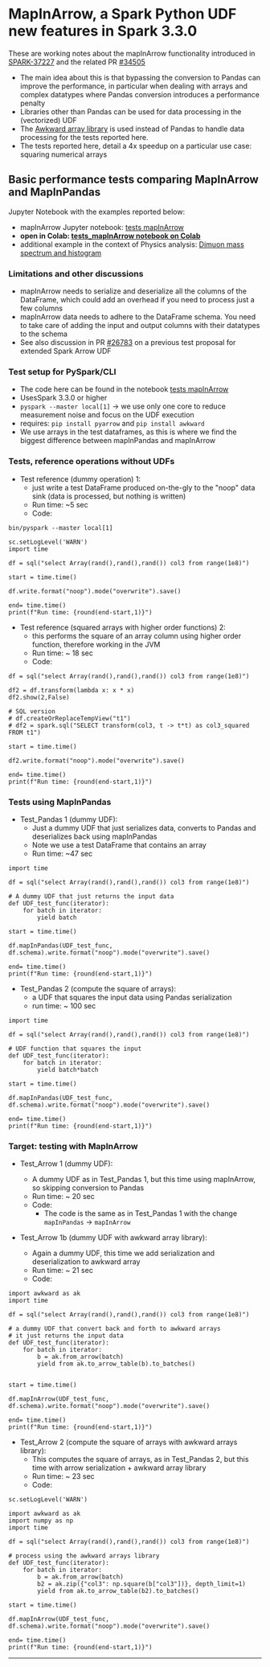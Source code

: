 # MapInArrow, a Spark Python UDF new features in Spark 3.3.0

These are working notes about the mapInArrow functionality introduced in [SPARK-37227](https://issues.apache.org/jira/browse/SPARK-37227)
and the related PR [#34505](https://github.com/apache/spark/pull/34505)
  - The main idea about this is that bypassing the conversion to Pandas can improve the performance, in particular
when dealing with arrays and complex datatypes where Pandas conversion introduces a performance penalty
  - Libraries other than Pandas can be used for data processing in the (vectorized) UDF
  - The [Awkward array library](https://awkward-array.readthedocs.io/en/latest/index.html) is used instead of Pandas to handle data processing for the tests reported here.  
  - The tests reported here, detail a 4x speedup on a particular use case: squaring numerical arrays

## Basic performance tests comparing MapInArrow and MapInPandas

Jupyter Notebook with the examples reported below:
* mapInArrow Jupyter notebook: [tests mapInArrow](Tests_mapInArrow.ipynb)
* **open in Colab: [tests_mapInArrow notebook on Colab](https://colab.research.google.com/github/LucaCanali/Miscellaneous/blob/master/Spark_Notes/Tests_mapInArrow.ipynb)**
* additional example in the context of Physics analysis: [Dimuon mass spectrum and histogram](../Spark_Physics/Dimuon_mass_spectrum/6a.Dimuon_mass_spectrum_histogram_Spark_UDF_MapInArrow_flattened_data.ipynb)

### Limitations and other discussions
- mapInArrow needs to serialize and deserialize all the columns of the DataFrame,
which could add an overhead if you need to process just a few columns
- mapInArrow data needs to adhere to the DataFrame schema. You need to take care of adding the 
input and output columns with their datatypes to the schema
- See also discussion in PR [#26783](https://github.com/apache/spark/pull/26783) on a previous test proposal
for extended Spark Arrow UDF

### Test setup for PySpark/CLI
 - The code here can be found in the notebook [tests mapInArrow](Tests_mapInArrow.ipynb)
 - UsesSpark 3.3.0 or higher 
 - `pyspark --master local[1]` -> we use only one core to reduce measurement noise and focus on the UDF execution
 - requires: `pip install pyarrow` and `pip install awkward`
 - We use arrays in the test dataframes, as this is where we find the biggest difference between mapInPandas and mapInArrow
 
### Tests, reference operations without UDFs

 - Test reference (dummy operation) 1:
   - just write a test DataFrame produced on-the-gly to the "noop" data sink (data is processed, but nothing is written)  
   - Run time: ~5 sec
   - Code:
```
bin/pyspark --master local[1]

sc.setLogLevel('WARN')
import time

df = sql("select Array(rand(),rand(),rand()) col3 from range(1e8)")

start = time.time()

df.write.format("noop").mode("overwrite").save()

end= time.time()
print(f"Run time: {round(end-start,1)}")
```

- Test reference (squared arrays with higher order functions) 2:
  - this performs the square of an array column using higher order function, therefore working in the JVM
  - Run time: ~ 18 sec
  - Code:
```
df = sql("select Array(rand(),rand(),rand()) col3 from range(1e8)")

df2 = df.transform(lambda x: x * x)
df2.show(2,False)

# SQL version
# df.createOrReplaceTempView("t1")
# df2 = spark.sql("SELECT transform(col3, t -> t*t) as col3_squared FROM t1")

start = time.time()

df2.write.format("noop").mode("overwrite").save()

end= time.time()
print(f"Run time: {round(end-start,1)}")

```

### Tests using MapInPandas

- Test_Pandas 1 (dummy UDF): 
  - Just a dummy UDF that just serializes data, converts to Pandas and deserializes back using mapInPandas
  - Note we use a test DataFrame that contains an array 
  - Run time: ~47 sec
```
import time

df = sql("select Array(rand(),rand(),rand()) col3 from range(1e8)")

# A dummy UDF that just returns the input data
def UDF_test_func(iterator):
    for batch in iterator:
        yield batch

start = time.time()

df.mapInPandas(UDF_test_func, df.schema).write.format("noop").mode("overwrite").save()

end= time.time()
print(f"Run time: {round(end-start,1)}")

```
- Test_Pandas 2 (compute the square of arrays):
   - a UDF that squares the input data using Pandas serialization
   - run time: ~ 100 sec
```
import time

df = sql("select Array(rand(),rand(),rand()) col3 from range(1e8)")

# UDF function that squares the input
def UDF_test_func(iterator):
    for batch in iterator:
        yield batch*batch

start = time.time()

df.mapInPandas(UDF_test_func, df.schema).write.format("noop").mode("overwrite").save()

end= time.time()
print(f"Run time: {round(end-start,1)}")
```

### Target: testing with MapInArrow

- Test_Arrow 1 (dummy UDF):
  - A dummy UDF as in Test_Pandas 1, but this time using mapInArrow, so skipping conversion to Pandas
  - Run time: ~ 20 sec
  - Code:
    - The code is the same as in Test_Pandas 1 with the change `mapInPandas` -> `mapInArrow`

- Test_Arrow 1b (dummy UDF with awkward array library):
  - Again a dummy UDF, this time we add serialization and deserialization to awkward array
  - Run time: ~ 21 sec
  - Code:
```
import awkward as ak
import time

df = sql("select Array(rand(),rand(),rand()) col3 from range(1e8)")

# a dummy UDF that convert back and forth to awkward arrays
# it just returns the input data
def UDF_test_func(iterator):
    for batch in iterator:
        b = ak.from_arrow(batch)
        yield from ak.to_arrow_table(b).to_batches()


start = time.time()

df.mapInArrow(UDF_test_func, df.schema).write.format("noop").mode("overwrite").save()

end= time.time()
print(f"Run time: {round(end-start,1)}")

```

- Test_Arrow 2 (compute the square of arrays with awkward arrays library):
  - This computes the square of arrays, as in Test_Pandas 2, but this time with arrow serialization + awkward array library
  - Run time: ~ 23 sec
  - Code:
```
sc.setLogLevel('WARN')

import awkward as ak
import numpy as np
import time

df = sql("select Array(rand(),rand(),rand()) col3 from range(1e8)")

# process using the awkward arrays library
def UDF_test_func(iterator):
    for batch in iterator:
        b = ak.from_arrow(batch)
        b2 = ak.zip({"col3": np.square(b["col3"])}, depth_limit=1)
        yield from ak.to_arrow_table(b2).to_batches()

start = time.time()

df.mapInArrow(UDF_test_func, df.schema).write.format("noop").mode("overwrite").save()

end= time.time()
print(f"Run time: {round(end-start,1)}")

```

---
